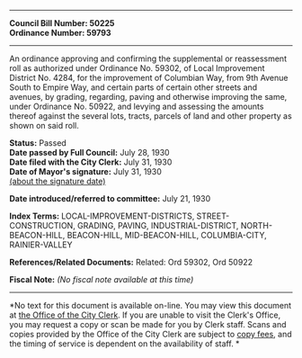 * * * * *  
  
**Council Bill Number: [](#h0)[](#h2)50225**   
**Ordinance Number: 59793**  
  
* * * * *  
  
An ordinance approving and confirming the supplemental or reassessment roll as authorized under Ordinance No. 59302, of Local Improvement District No. 4284, for the improvement of Columbian Way, from 9th Avenue South to Empire Way, and certain parts of certain other streets and avenues, by grading, regarding, paving and otherwise improving the same, under Ordinance No. 50922, and levying and assessing the amounts thereof against the several lots, tracts, parcels of land and other property as shown on said roll.  
  
**Status:** Passed   
**Date passed by Full Council:** July 28, 1930   
**Date filed with the City Clerk:** July 31, 1930   
**Date of Mayor's signature:** July 31, 1930   
[(about the signature date)](/~public/approvaldate.htm)   
  
  
**Date introduced/referred to committee:** July 21, 1930   
  
**Index Terms:** LOCAL-IMPROVEMENT-DISTRICTS, STREET-CONSTRUCTION, GRADING, PAVING, INDUSTRIAL-DISTRICT, NORTH-BEACON-HILL, BEACON-HILL, MID-BEACON-HILL, COLUMBIA-CITY, RAINIER-VALLEY  
  
**References/Related Documents:** Related: Ord 59302, Ord 50922  
  
**Fiscal Note:** *(No fiscal note available at this time)*  
  
* * * * *  
  
*No text for this document is available on-line. You may view this document at [the Office of the City Clerk](http://www.seattle.gov/leg/clerk/contactUs.htm). If you are unable to visit the Clerk's Office, you may request a copy or scan be made for you by Clerk staff. Scans and copies provided by the Office of the City Clerk are subject to [copy fees](http://clerk.seattle.gov/~public/clerkfees.htm), and the timing of service is dependent on the availability of staff. *  
  
  
